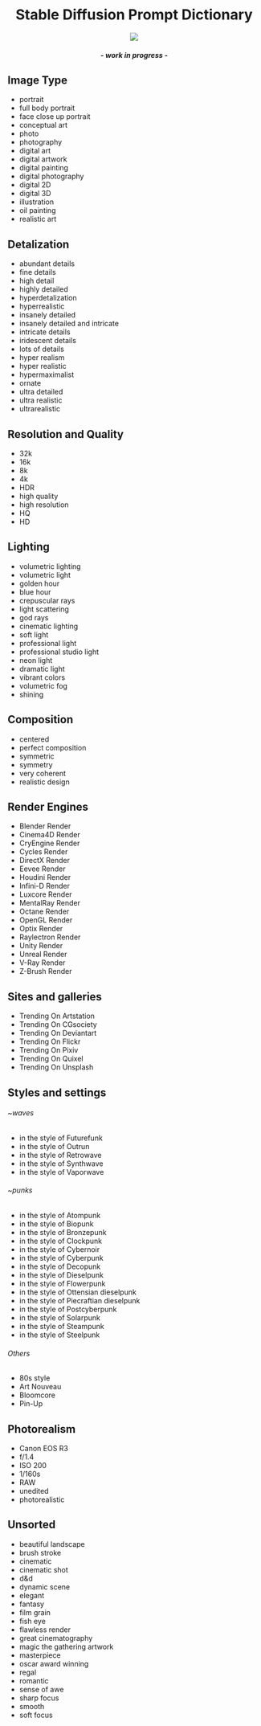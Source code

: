 <h1 align="center">Stable Diffusion Prompt Dictionary</h1>
<p align="center"><a href="https://t.me/miruzuki_text2img"><img src="https://img.shields.io/static/v1?label=Telegram&logo=telegram&message=Channel&color=0088cc&link=https://t.me/miruzuki_text2img&link=https://t.me/miruzuki_text2img"></a></p>
<h4 align="center"><i>- work in progress -</i></h1>

## Image Type
- portrait
- full body portrait 
- face close up portrait
- conceptual art
- photo
- photography
- digital art
- digital artwork
- digital painting
- digital photography
- digital 2D
- digital 3D
- illustration
- oil painting
- realistic art

## Detalization
- abundant details
- fine details
- high detail
- highly detailed
- hyperdetalization
- hyperrealistic
- insanely detailed
- insanely detailed and intricate
- intricate details
- iridescent details
- lots of details
- hyper realism
- hyper realistic
- hypermaximalist
- ornate
- ultra detailed
- ultra realistic
- ultrarealistic

## Resolution and Quality
- 32k
- 16k
- 8k
- 4k
- HDR
- high quality
- high resolution
- HQ
- HD

## Lighting
- volumetric lighting
- volumetric light
- golden hour
- blue hour
- crepuscular rays
- light scattering
- god rays
- cinematic lighting
- soft light
- professional light
- professional studio light
- neon light
- dramatic light
- vibrant colors
- volumetric fog
- shining

## Composition
- centered
- perfect composition
- symmetric
- symmetry
- very coherent
- realistic design

## Render Engines
- Blender Render
- Cinema4D Render
- CryEngine Render
- Cycles Render
- DirectX Render
- Eevee Render
- Houdini Render
- Infini-D Render
- Luxcore Render
- MentalRay Render
- Octane Render
- OpenGL Render
- Optix Render
- Raylectron Render
- Unity Render
- Unreal Render
- V-Ray Render
- Z-Brush Render

## Sites and galleries
- Trending On Artstation
- Trending On CGsociety
- Trending On Deviantart
- Trending On Flickr
- Trending On Pixiv
- Trending On Quixel
- Trending On Unsplash

## Styles and settings
###### ~waves
- in the style of Futurefunk
- in the style of Outrun
- in the style of Retrowave
- in the style of Synthwave
- in the style of Vaporwave

###### ~punks
- in the style of Atompunk
- in the style of Biopunk
- in the style of Bronzepunk
- in the style of Clockpunk
- in the style of Cybernoir
- in the style of Cyberpunk
- in the style of Decopunk
- in the style of Dieselpunk
- in the style of Flowerpunk 
- in the style of Ottensian dieselpunk
- in the style of Piecraftian dieselpunk
- in the style of Postcyberpunk
- in the style of Solarpunk
- in the style of Steampunk
- in the style of Steelpunk

###### Others
- 80s style
- Art Nouveau
- Bloomcore
- Pin-Up

## Photorealism
- Canon EOS R3
- f/1.4
- ISO 200
- 1/160s
- RAW
- unedited
- photorealistic

## Unsorted
- beautiful landscape
- brush stroke
- cinematic
- cinematic shot
- d&d
- dynamic scene
- elegant
- fantasy
- film grain
- fish eye
- flawless render
- great cinematography
- magic the gathering artwork
- masterpiece
- oscar award winning
- regal
- romantic 
- sense of awe
- sharp focus
- smooth
- soft focus
